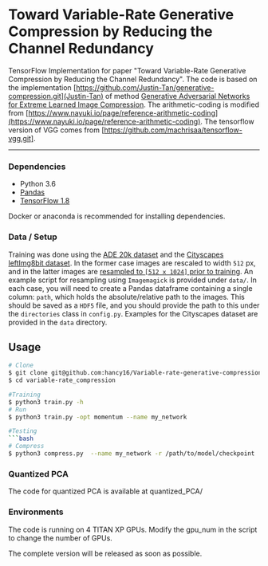 # Toward Variable-Rate Generative Compression by Reducing the Channel Redundancy

TensorFlow Implementation for paper "Toward Variable-Rate Generative Compression by Reducing the Channel Redundancy". The code is based on the implementation [https://github.com/Justin-Tan/generative-compression.git](Justin-Tan)  of method [Generative Adversarial Networks for Extreme Learned Image Compression](https://arxiv.org/abs/1804.02958). The arithmetic-coding is modified from [https://www.nayuki.io/page/reference-arithmetic-coding](https://www.nayuki.io/page/reference-arithmetic-coding). The tensorflow version of VGG comes from [https://github.com/machrisaa/tensorflow-vgg.git].

-----------------------------
### Dependencies
* Python 3.6
* [Pandas](https://pandas.pydata.org/)
* [TensorFlow 1.8](https://github.com/tensorflow/tensorflow)

Docker or anaconda is recommended for installing dependencies.

### Data / Setup
Training was done using the [ADE 20k dataset](http://groups.csail.mit.edu/vision/datasets/ADE20K/) and the [Cityscapes leftImg8bit dataset](https://www.cityscapes-dataset.com/). In the former case images are rescaled to width `512` px, and in the latter images are [resampled to `[512 x 1024]` prior to training](https://www.imagemagick.org/script/command-line-options.php#resample). An example script for resampling using `Imagemagick` is provided under `data/`. In each case, you will need to create a Pandas dataframe containing a single column: `path`, which holds the absolute/relative path to the images. This should be saved as a `HDF5` file, and you should provide the path to this under the `directories` class in `config.py`. Examples for the Cityscapes dataset are provided in the `data` directory. 

## Usage
```bash
# Clone
$ git clone git@github.com:hancy16/Variable-rate-generative-compression.git
$ cd variable-rate_compression

#Training
$ python3 train.py -h
# Run
$ python3 train.py -opt momentum --name my_network

#Testing
```bash
# Compress
$ python3 compress.py  --name my_network -r /path/to/model/checkpoint
```
### Quantized PCA
The code for quantized PCA is available at quantized_PCA/

### Environments 
The code is running on 4 TITAN XP GPUs. Modify the gpu_num in the script to change the number of GPUs.

The complete version will be released as soon as possible.


